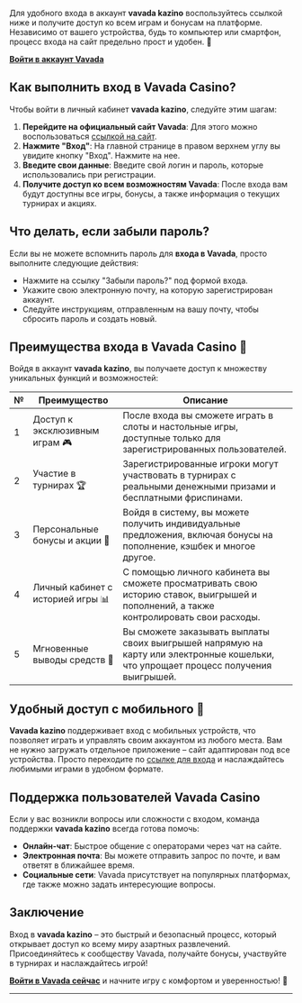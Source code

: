 Для удобного входа в аккаунт **vavada kazino** воспользуйтесь ссылкой ниже и получите доступ ко всем играм и бонусам на платформе. Независимо от вашего устройства, будь то компьютер или смартфон, процесс входа на сайт предельно прост и удобен. 🎉 

[**Войти в аккаунт Vavada**](https://vavadapartner.pro/?promo=ea5c9275-6854-4505-94fc-95ab18221945-linkb2)

## Как выполнить вход в Vavada Casino?

Чтобы войти в личный кабинет **vavada kazino**, следуйте этим шагам:

1. **Перейдите на официальный сайт Vavada**: Для этого можно воспользоваться [ссылкой на сайт](https://vavadapartner.pro/?promo=ea5c9275-6854-4505-94fc-95ab18221945-linkb2).
2. **Нажмите "Вход"**: На главной странице в правом верхнем углу вы увидите кнопку "Вход". Нажмите на нее.
3. **Введите свои данные**: Введите свой логин и пароль, которые использовались при регистрации.
4. **Получите доступ ко всем возможностям Vavada**: После входа вам будут доступны все игры, бонусы, а также информация о текущих турнирах и акциях.

## Что делать, если забыли пароль?

Если вы не можете вспомнить пароль для **входа в Vavada**, просто выполните следующие действия:

- Нажмите на ссылку "Забыли пароль?" под формой входа.
- Укажите свою электронную почту, на которую зарегистрирован аккаунт.
- Следуйте инструкциям, отправленным на вашу почту, чтобы сбросить пароль и создать новый.

## Преимущества входа в Vavada Casino 🎲

Войдя в аккаунт **vavada kazino**, вы получаете доступ к множеству уникальных функций и возможностей:

| №  | Преимущество                         | Описание                                                                                                                                                                                                                     |
|----|--------------------------------------|------------------------------------------------------------------------------------------------------------------------------------------------------------------------------------------------------------------------------|
| 1  | Доступ к эксклюзивным играм 🎮       | После входа вы сможете играть в слоты и настольные игры, доступные только для зарегистрированных пользователей.                                                                                                            |
| 2  | Участие в турнирах 🏆                | Зарегистрированные игроки могут участвовать в турнирах с реальными денежными призами и бесплатными фриспинами.                                                                                                                |
| 3  | Персональные бонусы и акции 🎁       | Войдя в систему, вы можете получить индивидуальные предложения, включая бонусы на пополнение, кэшбек и многое другое.                                                                                                       |
| 4  | Личный кабинет с историей игры 📊    | С помощью личного кабинета вы сможете просматривать свою историю ставок, выигрышей и пополнений, а также контролировать свои расходы.                                                                                      |
| 5  | Мгновенные выводы средств 💸         | Вы сможете заказывать выплаты своих выигрышей напрямую на карту или электронные кошельки, что упрощает процесс получения выигрышей.                                                                                         |

## Удобный доступ с мобильного 📱

**Vavada kazino** поддерживает вход с мобильных устройств, что позволяет играть и управлять своим аккаунтом из любого места. Вам не нужно загружать отдельное приложение – сайт адаптирован под все устройства. Просто переходите по [ссылке для входа](https://vavadapartner.pro/?promo=ea5c9275-6854-4505-94fc-95ab18221945-linkb2) и наслаждайтесь любимыми играми в удобном формате.

## Поддержка пользователей Vavada Casino

Если у вас возникли вопросы или сложности с входом, команда поддержки **vavada kazino** всегда готова помочь:

- **Онлайн-чат**: Быстрое общение с операторами через чат на сайте.
- **Электронная почта**: Вы можете отправить запрос по почте, и вам ответят в ближайшее время.
- **Социальные сети**: Vavada присутствует на популярных платформах, где также можно задать интересующие вопросы.

## Заключение

Вход в **vavada kazino** – это быстрый и безопасный процесс, который открывает доступ ко всему миру азартных развлечений. Присоединяйтесь к сообществу Vavada, получайте бонусы, участвуйте в турнирах и наслаждайтесь игрой!

[**Войти в Vavada сейчас**](https://vavadapartner.pro/?promo=ea5c9275-6854-4505-94fc-95ab18221945-linkb2) и начните игру с комфортом и уверенностью! 🎰

---
